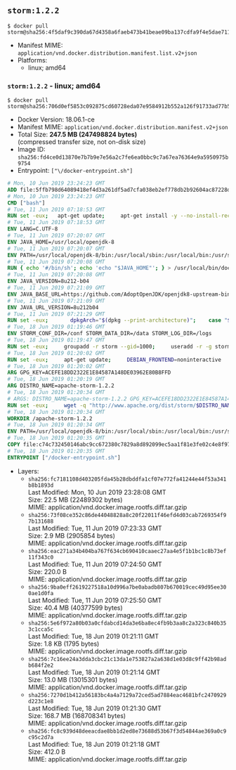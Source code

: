 ## `storm:1.2.2`

```console
$ docker pull storm@sha256:4f5daf9c390da67d4358a6faeb473b41beae09ba137cdfa9f4e5dae7112fa8b9
```

-	Manifest MIME: `application/vnd.docker.distribution.manifest.list.v2+json`
-	Platforms:
	-	linux; amd64

### `storm:1.2.2` - linux; amd64

```console
$ docker pull storm@sha256:706d0ef5853c092875cd60728eda07e9584912b552a126f91733ad77b59236a1
```

-	Docker Version: 18.06.1-ce
-	Manifest MIME: `application/vnd.docker.distribution.manifest.v2+json`
-	Total Size: **247.5 MB (247498824 bytes)**  
	(compressed transfer size, not on-disk size)
-	Image ID: `sha256:fd4ce0d13870e7b7b9e7e56a2c7fe6ea0bbc9c7a67ea76364e9a5950975b9754`
-	Entrypoint: `["\/docker-entrypoint.sh"]`

```dockerfile
# Mon, 10 Jun 2019 23:24:23 GMT
ADD file:5ffb798d64089418ef4d3a261df5ad7cfa038eb2ef778db2b92604ac87228d99 in / 
# Mon, 10 Jun 2019 23:24:23 GMT
CMD ["bash"]
# Tue, 11 Jun 2019 07:18:53 GMT
RUN set -eux; 	apt-get update; 	apt-get install -y --no-install-recommends 		ca-certificates p11-kit 	; 	rm -rf /var/lib/apt/lists/*
# Tue, 11 Jun 2019 07:18:53 GMT
ENV LANG=C.UTF-8
# Tue, 11 Jun 2019 07:20:07 GMT
ENV JAVA_HOME=/usr/local/openjdk-8
# Tue, 11 Jun 2019 07:20:07 GMT
ENV PATH=/usr/local/openjdk-8/bin:/usr/local/sbin:/usr/local/bin:/usr/sbin:/usr/bin:/sbin:/bin
# Tue, 11 Jun 2019 07:20:08 GMT
RUN { echo '#/bin/sh'; echo 'echo "$JAVA_HOME"'; } > /usr/local/bin/docker-java-home && chmod +x /usr/local/bin/docker-java-home && [ "$JAVA_HOME" = "$(docker-java-home)" ]
# Tue, 11 Jun 2019 07:20:08 GMT
ENV JAVA_VERSION=8u212-b04
# Tue, 11 Jun 2019 07:21:09 GMT
ENV JAVA_BASE_URL=https://github.com/AdoptOpenJDK/openjdk8-upstream-binaries/releases/download/jdk8u212-b04/OpenJDK8U-jre_
# Tue, 11 Jun 2019 07:21:09 GMT
ENV JAVA_URL_VERSION=8u212b04
# Tue, 11 Jun 2019 07:21:29 GMT
RUN set -eux; 		dpkgArch="$(dpkg --print-architecture)"; 	case "$dpkgArch" in 		amd64) upstreamArch='x64' ;; 		arm64) upstreamArch='aarch64' ;; 		*) echo >&2 "error: unsupported architecture: $dpkgArch" ;; 	esac; 		savedAptMark="$(apt-mark showmanual)"; 	apt-get update; 	apt-get install -y --no-install-recommends 		dirmngr 		gnupg 		wget 	; 	rm -rf /var/lib/apt/lists/*; 		wget -O openjdk.tgz.asc "${JAVA_BASE_URL}${upstreamArch}_linux_${JAVA_URL_VERSION}.tar.gz.sign"; 	wget -O openjdk.tgz "${JAVA_BASE_URL}${upstreamArch}_linux_${JAVA_URL_VERSION}.tar.gz" --progress=dot:giga; 		export GNUPGHOME="$(mktemp -d)"; 	gpg --batch --keyserver ha.pool.sks-keyservers.net --recv-keys CA5F11C6CE22644D42C6AC4492EF8D39DC13168F; 	gpg --batch --keyserver ha.pool.sks-keyservers.net --recv-keys EAC843EBD3EFDB98CC772FADA5CD6035332FA671; 	gpg --batch --list-sigs --keyid-format 0xLONG CA5F11C6CE22644D42C6AC4492EF8D39DC13168F | grep '0xA5CD6035332FA671' | grep 'Andrew Haley'; 	gpg --batch --verify openjdk.tgz.asc openjdk.tgz; 	gpgconf --kill all; 	rm -rf "$GNUPGHOME"; 		mkdir -p "$JAVA_HOME"; 	tar --extract 		--file openjdk.tgz 		--directory "$JAVA_HOME" 		--strip-components 1 		--no-same-owner 	; 	rm openjdk.tgz*; 			apt-mark auto '.*' > /dev/null; 	[ -z "$savedAptMark" ] || apt-mark manual $savedAptMark > /dev/null; 	apt-get purge -y --auto-remove -o APT::AutoRemove::RecommendsImportant=false; 		{ 		echo '#!/usr/bin/env bash'; 		echo 'set -Eeuo pipefail'; 		echo 'if ! [ -d "$JAVA_HOME" ]; then echo >&2 "error: missing JAVA_HOME environment variable"; exit 1; fi'; 		echo 'cacertsFile=; for f in "$JAVA_HOME/lib/security/cacerts" "$JAVA_HOME/jre/lib/security/cacerts"; do if [ -e "$f" ]; then cacertsFile="$f"; break; fi; done'; 		echo 'if [ -z "$cacertsFile" ] || ! [ -f "$cacertsFile" ]; then echo >&2 "error: failed to find cacerts file in $JAVA_HOME"; exit 1; fi'; 		echo 'trust extract --overwrite --format=java-cacerts --filter=ca-anchors --purpose=server-auth "$cacertsFile"'; 	} > /etc/ca-certificates/update.d/docker-openjdk; 	chmod +x /etc/ca-certificates/update.d/docker-openjdk; 	/etc/ca-certificates/update.d/docker-openjdk; 		find "$JAVA_HOME/lib" -name '*.so' -exec dirname '{}' ';' | sort -u > /etc/ld.so.conf.d/docker-openjdk.conf; 	ldconfig; 		java -version
# Tue, 18 Jun 2019 01:19:46 GMT
ENV STORM_CONF_DIR=/conf STORM_DATA_DIR=/data STORM_LOG_DIR=/logs
# Tue, 18 Jun 2019 01:19:47 GMT
RUN set -eux;     groupadd -r storm --gid=1000;     useradd -r -g storm --uid=1000 storm;     mkdir -p "$STORM_CONF_DIR" "$STORM_DATA_DIR" "$STORM_LOG_DIR";     chown -R storm:storm "$STORM_CONF_DIR" "$STORM_DATA_DIR" "$STORM_LOG_DIR"``
# Tue, 18 Jun 2019 01:20:02 GMT
RUN set -eux;     apt-get update;     DEBIAN_FRONTEND=noninteractive     apt-get install -y --no-install-recommends         bash         ca-certificates         dirmngr         gosu         gnupg         python         wget;     rm -rf /var/lib/apt/lists/*;     gosu nobody true
# Tue, 18 Jun 2019 01:20:02 GMT
ARG GPG_KEY=ACEFE18DD2322E1E84587A148DE03962E80B8FFD
# Tue, 18 Jun 2019 01:20:19 GMT
ARG DISTRO_NAME=apache-storm-1.2.2
# Tue, 18 Jun 2019 01:20:34 GMT
# ARGS: DISTRO_NAME=apache-storm-1.2.2 GPG_KEY=ACEFE18DD2322E1E84587A148DE03962E80B8FFD
RUN set -eux;     wget -q "http://www.apache.org/dist/storm/$DISTRO_NAME/$DISTRO_NAME.tar.gz";     wget -q "http://www.apache.org/dist/storm/$DISTRO_NAME/$DISTRO_NAME.tar.gz.asc";     export GNUPGHOME="$(mktemp -d)";     gpg --keyserver ha.pool.sks-keyservers.net --recv-key "$GPG_KEY" ||     gpg --keyserver pgp.mit.edu --recv-keys "$GPG_KEY" ||     gpg --keyserver keyserver.pgp.com --recv-keys "$GPG_KEY";     gpg --batch --verify "$DISTRO_NAME.tar.gz.asc" "$DISTRO_NAME.tar.gz";     tar -xzf "$DISTRO_NAME.tar.gz";     rm -rf "$GNUPGHOME" "$DISTRO_NAME.tar.gz" "$DISTRO_NAME.tar.gz.asc";     chown -R storm:storm "$DISTRO_NAME"
# Tue, 18 Jun 2019 01:20:34 GMT
WORKDIR /apache-storm-1.2.2
# Tue, 18 Jun 2019 01:20:34 GMT
ENV PATH=/usr/local/openjdk-8/bin:/usr/local/sbin:/usr/local/bin:/usr/sbin:/usr/bin:/sbin:/bin:/apache-storm-1.2.2/bin
# Tue, 18 Jun 2019 01:20:35 GMT
COPY file:c74c732450146abc9cc672380c7829a8d892099ec5aa1f81e3fe02c4e8f97f32 in / 
# Tue, 18 Jun 2019 01:20:35 GMT
ENTRYPOINT ["/docker-entrypoint.sh"]
```

-	Layers:
	-	`sha256:fc7181108d403205fda45b28dbddfa1cf07e772fa41244e44f53a341b8b1893d`  
		Last Modified: Mon, 10 Jun 2019 23:28:08 GMT  
		Size: 22.5 MB (22489302 bytes)  
		MIME: application/vnd.docker.image.rootfs.diff.tar.gzip
	-	`sha256:73f08ce352c86de44048828a8c20f22011f46efd4d03cab7269354f97b131688`  
		Last Modified: Tue, 11 Jun 2019 07:23:33 GMT  
		Size: 2.9 MB (2905854 bytes)  
		MIME: application/vnd.docker.image.rootfs.diff.tar.gzip
	-	`sha256:eac271a34b404ba767f634cb690410caaec27aa4e5f1b1bc1c8b73ef11f343c0`  
		Last Modified: Tue, 11 Jun 2019 07:24:50 GMT  
		Size: 220.0 B  
		MIME: application/vnd.docker.image.rootfs.diff.tar.gzip
	-	`sha256:9ba0eff2619227518a10d996a7be0abadb807b670019cec49d95ee300ae1d0fa`  
		Last Modified: Tue, 11 Jun 2019 07:25:50 GMT  
		Size: 40.4 MB (40377599 bytes)  
		MIME: application/vnd.docker.image.rootfs.diff.tar.gzip
	-	`sha256:5e6f972a80b03a0cfdabcd14da3e6ba8ec4fb9b3aa8c2a323c840b353c1cca5c`  
		Last Modified: Tue, 18 Jun 2019 01:21:11 GMT  
		Size: 1.8 KB (1795 bytes)  
		MIME: application/vnd.docker.image.rootfs.diff.tar.gzip
	-	`sha256:7c16ee24a3dda3cbc21c13da1e753827a2a638d1e03d8c9ff42b98adb684f2e2`  
		Last Modified: Tue, 18 Jun 2019 01:21:14 GMT  
		Size: 13.0 MB (13015301 bytes)  
		MIME: application/vnd.docker.image.rootfs.diff.tar.gzip
	-	`sha256:7270d1b412a56183bc4a4a7129a72ced5ad7884eac4681bfc2470929d223c1e8`  
		Last Modified: Tue, 18 Jun 2019 01:21:30 GMT  
		Size: 168.7 MB (168708341 bytes)  
		MIME: application/vnd.docker.image.rootfs.diff.tar.gzip
	-	`sha256:fc8c939d48deeacdae8bb1d2ed8e73688d53b67f3d54844ae369a0c9c95c2d7a`  
		Last Modified: Tue, 18 Jun 2019 01:21:18 GMT  
		Size: 412.0 B  
		MIME: application/vnd.docker.image.rootfs.diff.tar.gzip

